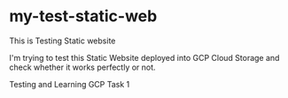 # my-test-static-web
This is Testing Static website 

I'm trying to test this Static Website deployed into GCP Cloud Storage and check whether it works perfectly or not. 

Testing and Learning GCP Task 1 
